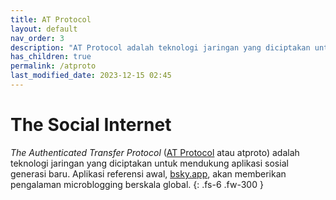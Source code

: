 ```yaml
---
title: AT Protocol
layout: default
nav_order: 3
description: "AT Protocol adalah teknologi jaringan yang diciptakan untuk mendukung aplikasi sosial generasi baru."
has_children: true
permalink: /atproto
last_modified_date: 2023-12-15 02:45
---
```


# The Social Internet

*The Authenticated Transfer Protocol* ([AT Protocol] atau atproto) adalah teknologi jaringan yang diciptakan untuk mendukung aplikasi sosial generasi baru. Aplikasi referensi awal, [bsky.app], akan memberikan pengalaman microblogging berskala global.
{: .fs-6 .fw-300 }

[AT Protocol]: (https://atproto.com/)
[bsky.app]: https://bsky.app/